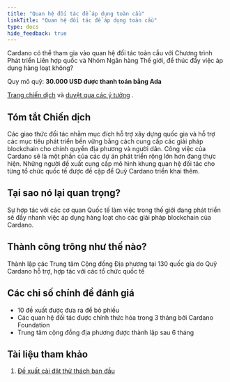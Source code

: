 ```yaml
---
title: "Quan hệ đối tác để áp dụng toàn cầu"
linkTitle: "Quan hệ đối tác để áp dụng toàn cầu"
type: docs
hide_feedback: true
---
```


Cardano có thể tham gia vào quan hệ đối tác toàn cầu với Chương trình Phát triển Liên hợp quốc và Nhóm Ngân hàng Thế giới, để thúc đẩy việc áp dụng hàng loạt không?

Quy mô quỹ: **30.000 USD được thanh toán bằng Ada**

[Trang chiến dịch](https://cardano.ideascale.com/a/campaign-home/26114) và [duyệt qua các ý tưởng](https://cardano.ideascale.com/a/ideas/top/campaign-filter/byids/campaigns/26114/stage/unspecified) .

## Tóm tắt Chiến dịch

Các giao thức đối tác nhằm mục đích hỗ trợ xây dựng quốc gia và hỗ trợ các mục tiêu phát triển bền vững bằng cách cung cấp các giải pháp blockchain cho chính quyền địa phương và người dân. Công việc của Cardano sẽ là một phần của các dự án phát triển rộng lớn hơn đang thực hiện. Những người đề xuất cung cấp mô hình khung quan hệ đối tác cho từng tổ chức quốc tế được đề cập để Quỹ Cardano triển khai thêm.

## Tại sao nó lại quan trọng?

Sự hợp tác với các cơ quan Quốc tế làm việc trong thế giới đang phát triển sẽ đẩy nhanh việc áp dụng hàng loạt cho các giải pháp blockchain của Cardano.

## Thành công trông như thế nào?

Thành lập các Trung tâm Cộng đồng Địa phương tại 130 quốc gia do Quỹ Cardano hỗ trợ, hợp tác với các tổ chức quốc tế

## Các chỉ số chính để đánh giá

- 10 đề xuất được đưa ra để bỏ phiếu
- Các quan hệ đối tác được chính thức hóa trong 3 tháng bởi Cardano Foundation
- Trung tâm cộng đồng địa phương được thành lập sau 6 tháng

## Tài liệu tham khảo

1. [Đề xuất cài đặt thử thách ban đầu](https://cardano.ideascale.com/a/dtd/Partnerships-for-Global-Adoption/340504-48088)
